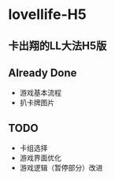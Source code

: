 # lovellife-H5
## 卡出翔的LL大法H5版

## Already Done
  - 游戏基本流程
  - 扒卡牌图片

## TODO
  - 卡组选择
  - 游戏界面优化
  - 游戏逻辑（暂停部分）改进
